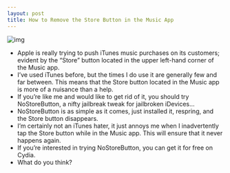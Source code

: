 ```yaml
---
layout: post
title: How to Remove the Store Button in the Music App
---
```

![img](http://media.idownloadblog.com/wp-content/uploads/2011/11/NoStoreButton.jpg)
* Apple is really trying to push iTunes music purchases on its customers; evident by the “Store” button located in the upper left-hand corner of the Music app.
* I’ve used iTunes before, but the times I do use it are generally few and far between. This means that the Store button located in the Music app is more of a nuisance than a help.
* If you’re like me and would like to get rid of it, you should try NoStoreButton, a nifty jailbreak tweak for jailbroken iDevices…
* NoStoreButton is as simple as it comes, just installed it, respring, and the Store button disappears.
* I’m certainly not an iTunes hater, it just annoys me when I inadvertently tap the Store button while in the Music app. This will ensure that it never happens again.
* If you’re interested in trying NoStoreButton, you can get it for free on Cydia.
* What do you think?

